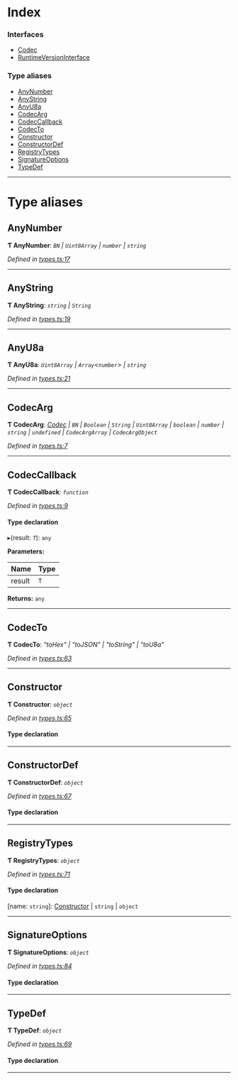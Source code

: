

# Index

### Interfaces

* [Codec](../interfaces/_types_.codec.md)
* [RuntimeVersionInterface](../interfaces/_types_.runtimeversioninterface.md)

### Type aliases

* [AnyNumber](_types_.md#anynumber)
* [AnyString](_types_.md#anystring)
* [AnyU8a](_types_.md#anyu8a)
* [CodecArg](_types_.md#codecarg)
* [CodecCallback](_types_.md#codeccallback)
* [CodecTo](_types_.md#codecto)
* [Constructor](_types_.md#constructor)
* [ConstructorDef](_types_.md#constructordef)
* [RegistryTypes](_types_.md#registrytypes)
* [SignatureOptions](_types_.md#signatureoptions)
* [TypeDef](_types_.md#typedef)

---

# Type aliases

<a id="anynumber"></a>

##  AnyNumber

**Ƭ AnyNumber**: *`BN` | `Uint8Array` | `number` | `string`*

*Defined in [types.ts:17](https://github.com/polkadot-js/api/blob/b88b664/packages/types/src/types.ts#L17)*

___
<a id="anystring"></a>

##  AnyString

**Ƭ AnyString**: *`string` | `String`*

*Defined in [types.ts:19](https://github.com/polkadot-js/api/blob/b88b664/packages/types/src/types.ts#L19)*

___
<a id="anyu8a"></a>

##  AnyU8a

**Ƭ AnyU8a**: *`Uint8Array` | `Array`<`number`> | `string`*

*Defined in [types.ts:21](https://github.com/polkadot-js/api/blob/b88b664/packages/types/src/types.ts#L21)*

___
<a id="codecarg"></a>

##  CodecArg

**Ƭ CodecArg**: *[Codec](../interfaces/_types_.codec.md) | `BN` | `Boolean` | `String` | `Uint8Array` | `boolean` | `number` | `string` | `undefined` | `CodecArgArray` | `CodecArgObject`*

*Defined in [types.ts:7](https://github.com/polkadot-js/api/blob/b88b664/packages/types/src/types.ts#L7)*

___
<a id="codeccallback"></a>

##  CodecCallback

**Ƭ CodecCallback**: *`function`*

*Defined in [types.ts:9](https://github.com/polkadot-js/api/blob/b88b664/packages/types/src/types.ts#L9)*

#### Type declaration
▸(result: *`T`*): `any`

**Parameters:**

| Name | Type |
| ------ | ------ |
| result | `T` |

**Returns:** `any`

___
<a id="codecto"></a>

##  CodecTo

**Ƭ CodecTo**: *"toHex" | "toJSON" | "toString" | "toU8a"*

*Defined in [types.ts:63](https://github.com/polkadot-js/api/blob/b88b664/packages/types/src/types.ts#L63)*

___
<a id="constructor"></a>

##  Constructor

**Ƭ Constructor**: *`object`*

*Defined in [types.ts:65](https://github.com/polkadot-js/api/blob/b88b664/packages/types/src/types.ts#L65)*

#### Type declaration

___
<a id="constructordef"></a>

##  ConstructorDef

**Ƭ ConstructorDef**: *`object`*

*Defined in [types.ts:67](https://github.com/polkadot-js/api/blob/b88b664/packages/types/src/types.ts#L67)*

#### Type declaration

[index: `string`]: [Constructor](_types_.md#constructor)<`T`>

___
<a id="registrytypes"></a>

##  RegistryTypes

**Ƭ RegistryTypes**: *`object`*

*Defined in [types.ts:71](https://github.com/polkadot-js/api/blob/b88b664/packages/types/src/types.ts#L71)*

#### Type declaration

[name: `string`]: [Constructor](_types_.md#constructor) | `string` | `object`

___
<a id="signatureoptions"></a>

##  SignatureOptions

**Ƭ SignatureOptions**: *`object`*

*Defined in [types.ts:84](https://github.com/polkadot-js/api/blob/b88b664/packages/types/src/types.ts#L84)*

#### Type declaration

___
<a id="typedef"></a>

##  TypeDef

**Ƭ TypeDef**: *`object`*

*Defined in [types.ts:69](https://github.com/polkadot-js/api/blob/b88b664/packages/types/src/types.ts#L69)*

#### Type declaration

[index: `string`]: [Codec](../interfaces/_types_.codec.md)

___

